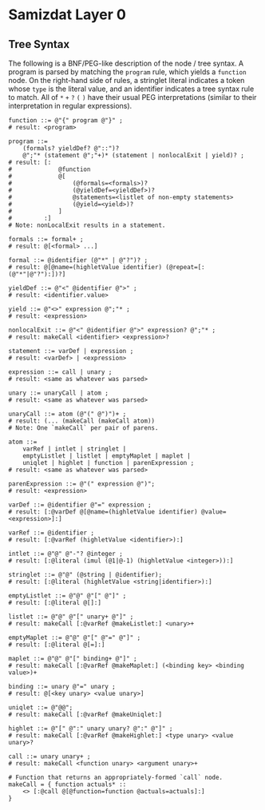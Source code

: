 Samizdat Layer 0
================

Tree Syntax
-----------

The following is a BNF/PEG-like description of the node / tree syntax.
A program is parsed by matching the `program` rule, which yields a
`function` node. On the right-hand side of rules, a stringlet literal
indicates a token whose `type` is the literal value, and an identifier
indicates a tree syntax rule to match. All of `*` `+` `?` `(` `)` have
their usual PEG interpretations (similar to their interpretation in
regular expressions).

```
function ::= @"{" program @"}" ;
# result: <program>

program ::=
    (formals? yieldDef? @"::")?
    @";"* (statement @";"+)* (statement | nonlocalExit | yield)? ;
# result: [:
#             @function
#             @[
#                 (@formals=<formals>)?
#                 (@yieldDef=<yieldDef>)?
#                 @statements=<listlet of non-empty statements>
#                 (@yield=<yield>)?
#             ]
#         :]
# Note: nonLocalExit results in a statement.

formals ::= formal+ ;
# result: @[<formal> ...]

formal ::= @identifier (@"*" | @"?")? ;
# result: @[@name=(highletValue identifier) (@repeat=[:(@"*"|@"?"):])?]

yieldDef ::= @"<" @identifier @">" ;
# result: <identifier.value>

yield ::= @"<>" expression @";"* ;
# result: <expression>

nonlocalExit ::= @"<" @identifier @">" expression? @";"* ;
# result: makeCall <identifier> <expression>?

statement ::= varDef | expression ;
# result: <varDef> | <expression>

expression ::= call | unary ;
# result: <same as whatever was parsed>

unary ::= unaryCall | atom ;
# result: <same as whatever was parsed>

unaryCall ::= atom (@"(" @")")+ ;
# result: (... (makeCall (makeCall atom))
# Note: One `makeCall` per pair of parens.

atom ::=
    varRef | intlet | stringlet |
    emptyListlet | listlet | emptyMaplet | maplet |
    uniqlet | highlet | function | parenExpression ;
# result: <same as whatever was parsed>

parenExpression ::= @"(" expression @")";
# result: <expression>

varDef ::= @identifier @"=" expression ;
# result: [:@varDef @[@name=(highletValue identifier) @value=<expression>]:]

varRef ::= @identifier ;
# result: [:@varRef (highletValue <identifier>):]

intlet ::= @"@" @"-"? @integer ;
# result: [:@literal (imul (@1|@-1) (highletValue <integer>)):]

stringlet ::= @"@" (@string | @identifier);
# result: [:@literal (highletValue <string|identifier>):]

emptyListlet ::= @"@" @"[" @"]" ;
# result: [:@literal @[]:]

listlet ::= @"@" @"[" unary+ @"]" ;
# result: makeCall [:@varRef @makeListlet:] <unary>+

emptyMaplet ::= @"@" @"[" @"=" @"]" ;
# result: [:@literal @[=]:]

maplet ::= @"@" @"[" binding+ @"]" ;
# result: makeCall [:@varRef @makeMaplet:] (<binding key> <binding value>)+

binding ::= unary @"=" unary ;
# result: @[<key unary> <value unary>]

uniqlet ::= @"@@";
# result: makeCall [:@varRef @makeUniqlet:]

highlet ::= @"[" @":" unary unary? @":" @"]" ;
# result: makeCall [:@varRef @makeHighlet:] <type unary> <value unary>?

call ::= unary unary+ ;
# result: makeCall <function unary> <argument unary>+

# Function that returns an appropriately-formed `call` node.
makeCall = { function actuals* ::
    <> [:@call @[@function=function @actuals=actuals]:]
}
```
